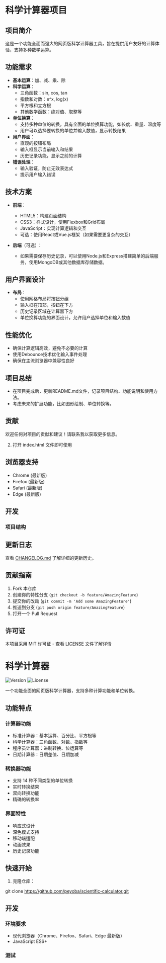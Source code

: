 # 科学计算器项目

## 项目简介
这是一个功能全面而强大的网页版科学计算器工具，旨在提供用户友好的计算体验，支持多种数学运算。

## 功能需求
- **基本运算**：加、减、乘、除
- **科学运算**：
  - 三角函数：sin, cos, tan
  - 指数和对数：e^x, log(x)
  - 平方根和立方根
  - 其他数学函数：绝对值、取整等
- **单位换算**：
  - 支持多种单位的转换，具有全面的单位换算功能，如长度、重量、温度等
  - 用户可以选择要转换的单位并输入数值，显示转换结果
- **用户界面**：
  - 直观的按钮布局
  - 输入框显示当前输入和结果
  - 历史记录功能，显示之前的计算
- **错误处理**：
  - 输入验证，防止无效表达式
  - 提示用户输入错误

## 技术方案
- **前端**：
  - HTML5：构建页面结构
  - CSS3：样式设计，使用Flexbox和Grid布局
  - JavaScript：实现计算逻辑和交互
  - 可选：使用React或Vue.js框架（如果需要更复杂的交互）
  
- **后端**（可选）：
  - 如果需要保存历史记录，可以使用Node.js和Express搭建简单的后端服务，使用MongoDB或其他数据库存储数据。

## 用户界面设计
- **布局**：
  - 使用网格布局将按钮分组
  - 输入框在顶部，按钮在下方
  - 历史记录区域在计算器下方
  - 单位换算功能的界面设计，允许用户选择单位和输入数值

## 性能优化
- 确保计算逻辑高效，避免不必要的计算
- 使用Debounce技术优化输入事件处理
- 确保在主流浏览器中兼容性良好

## 项目总结
- 在项目完成后，更新README.md文件，记录项目结构、功能说明和使用方法。
- 考虑未来的扩展功能，比如图形绘制、单位转换等。

## 贡献
欢迎任何对项目的贡献和建议！请联系我以获取更多信息。

2. 打开 index.html 文件即可使用

## 浏览器支持

- Chrome (最新版)
- Firefox (最新版)
- Safari (最新版)
- Edge (最新版)

## 开发

### 项目结构

## 更新日志

查看 [CHANGELOG.md](CHANGELOG.md) 了解详细的更新历史。

## 贡献指南

1. Fork 本仓库
2. 创建你的特性分支 (`git checkout -b feature/AmazingFeature`)
3. 提交你的改动 (`git commit -m 'Add some AmazingFeature'`)
4. 推送到分支 (`git push origin feature/AmazingFeature`)
5. 打开一个 Pull Request

## 许可证

本项目采用 MIT 许可证 - 查看 [LICENSE](LICENSE) 文件了解详情

# 科学计算器

![Version](https://img.shields.io/badge/version-1.1-blue.svg)
![License](https://img.shields.io/badge/license-MIT-green.svg)

一个功能全面的网页版科学计算器，支持多种计算功能和单位转换。

## 功能特点

### 计算器功能
- 标准计算器：基本运算、百分比、平方根等
- 科学计算器：三角函数、对数、指数等
- 程序员计算器：进制转换、位运算等
- 日期计算器：日期差值、日期加减

### 转换器功能
- 支持 14 种不同类型的单位转换
- 实时转换结果
- 双向转换功能
- 精确的转换率

### 界面特性
- 响应式设计
- 深色模式支持
- 移动端适配
- 动画效果
- 历史记录功能

## 快速开始

1. 克隆仓库：

git clone https://github.com/peyoba/scientific-calculator.git

## 开发

### 环境要求
- 现代浏览器（Chrome、Firefox、Safari、Edge 最新版）
- JavaScript ES6+

### 测试
